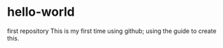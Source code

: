 # hello-world
first repository
This is my first time using github; using the guide to create this. 
